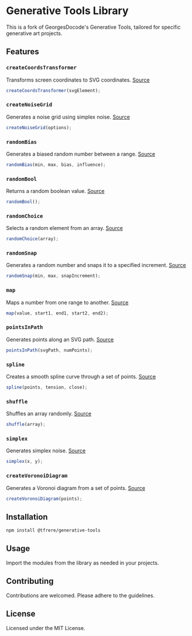 # Generative Tools Library

This is a fork of GeorgesDocode's Generative Tools, tailored for specific generative art projects.

## Features

### `createCoordsTransformer`
Transforms screen coordinates to SVG coordinates.
[Source](./src/createCoordsTransformer.js)
```js
createCoordsTransformer(svgElement);
```

### `createNoiseGrid`
Generates a noise grid using simplex noise.
[Source](./src/createNoiseGrid.js)
```js
createNoiseGrid(options);
```

### `randomBias`
Generates a biased random number between a range.
[Source](./src/randomBias.js)
```js
randomBias(min, max, bias, influence);
```

### `randomBool`
Returns a random boolean value.
[Source](./src/randomBool.js)
```js
randomBool();
```

### `randomChoice`
Selects a random element from an array.
[Source](./src/randomChoice.js)
```js
randomChoice(array);
```

### `randomSnap`
Generates a random number and snaps it to a specified increment.
[Source](./src/randomSnap.js)
```js
randomSnap(min, max, snapIncrement);
```

### `map`
Maps a number from one range to another.
[Source](./src/map.js)
```js
map(value, start1, end1, start2, end2);
```

### `pointsInPath`
Generates points along an SVG path.
[Source](./src/pointsInPath.js)
```js
pointsInPath(svgPath, numPoints);
```

### `spline`
Creates a smooth spline curve through a set of points.
[Source](./src/spline.js)
```js
spline(points, tension, close);
```

### `shuffle`
Shuffles an array randomly.
[Source](./src/shuffle.js)
```js
shuffle(array);
```

### `simplex`
Generates simplex noise.
[Source](./src/simplex.js)
```js
simplex(x, y);
```

### `createVoronoiDiagram`
Generates a Voronoi diagram from a set of points.
[Source](./src/createVoronoiDiagram.js)
```js
createVoronoiDiagram(points);
```

## Installation
```sh
npm install @tfrere/generative-tools
```

## Usage
Import the modules from the library as needed in your projects.

## Contributing
Contributions are welcomed. Please adhere to the guidelines.

## License
Licensed under the MIT License.
